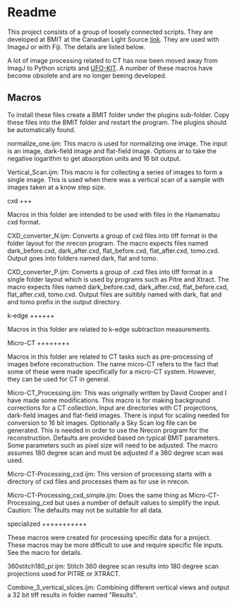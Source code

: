Readme
======

This project consists of a group of loosely connected scripts. They are developed at BMIT at the Canadian Light Source [link](http://www.lightsource.ca/). They are used with ImageJ or with Fiji. The details are listed below.

A lot of image processing related to CT has now been moved away from ImagJ to Python scripts and [UFO-KIT](https://github.com/ufo-kit). A number of these macros have become obsolete and are no longer beeing developed. 

Macros
------

To install these files create a BMIT folder under the plugins sub-folder. Copy these files into the BMIT folder and restart the program. The plugins should be automatically found.

normalize_one.ijm: This macro is used for normalizing one image. The input is an image, dark-field image and flat-field image. Options ar to take the negative logarithm to get absorption units and 16 bit output.

Vertical_Scan.ijm: This macro is for collecting a series of images to form a single image. This is used when there was a vertical scan of a sample with images taken at a know step size.


cxd
+++

Macros in this folder are intended to be used with files in the Hamamatsu cxd format. 

CXD_converter_N.ijm: Converts a group of cxd files into tiff format in the folder layout for the nrecon program. The macro expects files named dark_before.cxd, dark_after.cxd, flat_before.cxd, flat_after.cxd, tomo.cxd. Output goes into folders named dark, flat and tomo. 

CXD_converter_P.ijm: Converts a group of .cxd files into tiff format in a single folder layout which is used by programs such as Pitre and Xtract. The macro expects files named dark_before.cxd, dark_after.cxd, flat_before.cxd, flat_after.cxd, tomo.cxd. Output files are suitibly named with dark, flat and and tomo prefix in the output directory.

k-edge
++++++

Macros in this folder are related to k-edge subtraction measurements.

Micro-CT
++++++++

Macros in this folder are related to CT tasks such as pre-processing of images before reconstruction. The name micro-CT refers to the fact that some of these were made specifically for a micro-CT system. However, they can be used for CT in general.

Micro-CT_Processing.ijm: This was originally written by David Cooper and I have made some modifications. This macro is for making background corrections for a CT collection. Input are directories with CT projections, dark-field images and flat-field images. There is input for scaling needed for conversion to 16 bit images. Optionally a Sky Scan log file can be generated. This is needed in order to use the Nrecon program for the reconstruction. Defaults are provided based on typical BMIT parameters. Some parameters such as pixel size will need to be adjusted. The macro assumes 180 degree scan and must be adjusted if a 360 degree scan was used.

Micro-CT-Processing_cxd.ijm: This version of processing starts with a directory of cxd files and processes them as for use in nrecon.

Micro-CT-Processing_cxd_simple.ijm: Does the same thing as Micro-CT-Processing_cxd but uses a number of default values to simplify the input. Caution: The defaults may not be suitable for all data. 

specialized
+++++++++++

These macros were created for processing specific data for a project. These macros may be more difficult to use and require specific file inputs. See the macro for details.

360stitch180_pr.ijm: Stitch 360 degree scan results into 180 degree scan projections used for PITRE or XTRACT.

Combine_3_vertical_slices.ijm: Combining different vertical views and output a 32 bit tiff results in folder named "Results".
